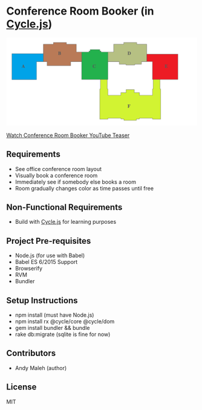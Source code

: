 # Conference Room Booker (in [Cycle.js](http://cycle.js.org))

![Floor Plan](https://raw.githubusercontent.com/AndyObtiva/conference_room_booker/master/floor_plan.png "Conference Room Floor Plan")

[Watch Conference Room Booker YouTube Teaser](https://www.youtube.com/watch?v=akyJmX5Rdss)

## Requirements

- See office conference room layout
- Visually book a conference room
- Immediately see if somebody else books a room
- Room gradually changes color as time passes until free

## Non-Functional Requirements

- Build with [Cycle.js](http://cycle.js.org) for learning purposes

## Project Pre-requisites

- Node.js (for use with Babel)
- Babel ES 6/2015 Support
- Browserify
- RVM
- Bundler

## Setup Instructions

- npm install (must have Node.js)
- npm install rx @cycle/core @cycle/dom
- gem install bundler && bundle
- rake db:migrate (sqlite is fine for now)

## Contributors

- Andy Maleh (author)

## License

MIT
